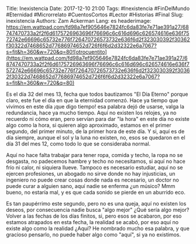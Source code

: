 Title: Inexistencia
Date: 2017-12-10 21:00
Tags: #Inexistencia #FinDelMundo #Eternidad #Microrrelato #CuentosCortos #Lector #Historias #Final
Slug: inexistencia
Authors: Zam Ackerman
Lang: es
headerimage: https://em.wattpad.com/fd98a7ef905646e7824fc6da83fe7e71ae391a27/68747470733a2f2f6d6175726963696f76696c6c616d696c626574616e636f7572742e66696c65732e776f726470726573732e636f6d2f323030392f30362f30322d7468652d77686974652d726f6f6d2d32322e6a7067?s=fit&h=360&w=720&q=80![otrocuentito](https://em.wattpad.com/fd98a7ef905646e7824fc6da83fe7e71ae391a27/68747470733a2f2f6d6175726963696f76696c6c616d696c626574616e636f7572742e66696c65732e776f726470726573732e636f6d2f323030392f30362f30322d7468652d77686974652d726f6f6d2d32322e6a7067?s=fit&h=360&w=720&q=80)

Es el día 32 del mes 13, fecha que todos bautizamos "El Día Eterno" porque claro, este fue el día en que la eternidad comenzó. Hace ya tiempo que vivimos en este día ¡que digo tiempo! esa palabra dejó de usarse, valga la redundancia, hace ya mucho tiempo. Aquí no existen los relojes, ya no recuerdo ni cómo eran, pero servían para dar "la hora" en este día no existe algo como la hora, si quieren algo aproximado, estamos en el primer segundo, del primer minuto, de la primer hora de este día. Y si, aquí es de día siempre, aunque el sol y la luna no existen, no, esos se quedaron en el día 31 del mes 12, como todo lo que se consideraba normal.

Aquí no hace falta trabajar para tener ropa, comida y techo, la ropa no se desgasta, no padecemos hambre y techo no necesitamos, si aquí no hace frío ni calor, ni siquiera llueve. Tampoco es necesario estudiar, aquí no se ejercen profesiones, un abogado no sirve donde no hay injusticias, un ingeniero no puede crear cosas donde nada es necesario, un doctor no puede curar a alguien sano, aquí nadie se enferma ¿un músico? Mmm bueno, no estaría mal, y es que cada sonido se pierde en un aburrido eco.

Es tan paupérrimo este segundo, pero no es una queja, aquí no existen los deseos, por consecuencia nadie busca "algo mejor" ¿Qué sería algo mejor? Volver a las fechas de los días finitos, si, pero esos se acabaron, por eso estamos atrapados en esta fecha, la realidad se acabó, por eso aquí no existe algo como la realidad ¿Aquí? He nombrado mucho esa palabra, y que gracioso pensarlo, no puede haber algo como "aquí", si ya no existimos.
